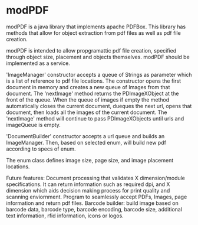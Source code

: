 # modPDF
modPDF is a java library that implements apache PDFBox. This library has methods that allow for object extraction from pdf files as well as pdf file creation.

modPDF is intended to allow propgramattic pdf file creation, specified through object size, placement and objects themselves. 
modPDF should be implemented as a service. 

'ImageManager' constructor accepts a queue of Strings as parameter which is a list of reference to pdf file locations. The constructor opens the first document in memory and creates a new queue of Images from that document. The 'nextImage' method returns the PDImageXObject at the front of the queue. When the queue of images if empty the method automatically closes the current document, dueques the next url, opens that document, then loads all the images of the current document. The 'nextImage' method will continue to pass PDImageXObjects until urls and imageQueue is empty. 

'DocumentBuilder' constructor accepts a url queue and builds an ImageManager. Then, based on selected enum, will build new pdf according to specs of enum. 

The enum class defines image size, page size, and image placement locations.

Future features:
Document processing that validates X dimension/module specifications. It can return information such as required dpi, and X dimension which aids decision making process for print quality and scanning enviornment. 
Program to seamlessly accept PDFs, Images, page information and return pdf files. 
Barcode builder: build image based on barcode data, barcode type, barcode encoding, barcode size, additional text information, rfid information, icons or logos. 
